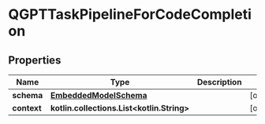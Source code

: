 
# QGPTTaskPipelineForCodeCompletion

## Properties
Name | Type | Description | Notes
------------ | ------------- | ------------- | -------------
**schema** | [**EmbeddedModelSchema**](EmbeddedModelSchema.md) |  |  [optional]
**context** | **kotlin.collections.List&lt;kotlin.String&gt;** |  |  [optional]



